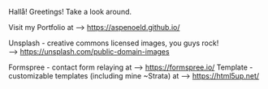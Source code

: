 
Hallå!
Greetings! 
Take a look around.

Visit my Portfolio at --> https://aspenoeld.github.io/



Unsplash - creative commons licensed images, you guys rock!  
                     --> https://unsplash.com/public-domain-images
                     
Formspree - contact form relaying at --> https://formspree.io/
Template - customizable templates (including mine ~Strata) at --> https://html5up.net/
